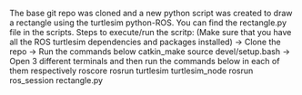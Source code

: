 The base git repo was cloned and a new python script was created to draw a rectangle using the turtlesim python-ROS.
You can find the rectangle.py file in the scripts. 
Steps to execute/run the scritp:
(Make sure that you have all the ROS turtlesim dependencies and packages installed)
    -> Clone the repo
    -> Run the commands below
            catkin_make
            source devel/setup.bash
    -> Open 3 different terminals and then run the commands below in each of them respectively
            roscore
            rosrun turtlesim turtlesim_node
            rosrun ros_session rectangle.py
